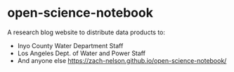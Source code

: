 # open-science-notebook
A research blog website to distribute data products to:
- Inyo County Water Department Staff
- Los Angeles Dept. of Water and Power Staff
- And anyone else 
https://zach-nelson.github.io/open-science-notebook/
